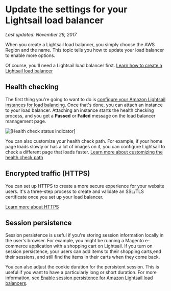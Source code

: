 # Update the settings for your Lightsail load balancer<a name="update-settings-for-lightsail-load-balancer-health-check-path-https-session-stickiness-persistence-cookie-duration"></a>

 *Last updated: November 29, 2017* 

When you create a Lightsail load balancer, you simply choose the AWS Region and the name\. This topic tells you how to update your load balancer to enable more options\.

Of course, you'll need a Lightsail load balancer first\. [Learn how to create a Lightsail load balancer](create-lightsail-load-balancer-and-attach-lightsail-instances.md)

## Health checking<a name="instance-health-checking"></a>

The first thing you're going to want to do is [configure your Amazon Lightsail instances for load balancing](configure-lightsail-instances-for-load-balancing.md)\. Once that's done, you can attach an instance to your load balancer\. Attaching an instance starts the health checking process, and you get a **Passed** or **Failed** message on the load balancer management page\.

![\[Health check status indicator\]](https://d9yljz1nd5001.cloudfront.net/en_us/f1c62fa5316bf1df017e7afb5a0e0a21/images/target-instances-health-check-passed.png)

You can also customize your health check path\. For example, if your home page loads slowly or has a lot of images on it, you can configure Lightsail to check a different page that loads faster\. [Learn more about customizing the health check path](enable-set-up-health-checking-for-lightsail-load-balancer-metrics.md)

## Encrypted traffic \(HTTPS\)<a name="enable-https-by-attaching-an-ssl-tls-certificate"></a>

You can set up HTTPS to create a more secure experience for your website users\. It's a three\-step process to create and validate an SSL/TLS certificate once you set up your load balancer\.

 [Learn more about HTTPS](understanding-tls-ssl-certificates-in-lightsail-https.md) 

## Session persistence<a name="load-balancer-session-persistence"></a>

Session persistence is useful if you're storing session information locally in the user's browser\. For example, you might be running a Magento e\-commerce application with a shopping cart on Lightsail\. If you turn on session persistence, your users can add items to their shopping carts,end their sessions, and still find the items in their carts when they come back\.

You can also adjust the cookie duration for the persistent session\. This is useful if you want to have a particularly long or short duration\. For more information, see [Enable session persistence for Amazon Lightsail load balancers](enable-session-stickiness-persistence-or-change-cookie-duration.md)\.